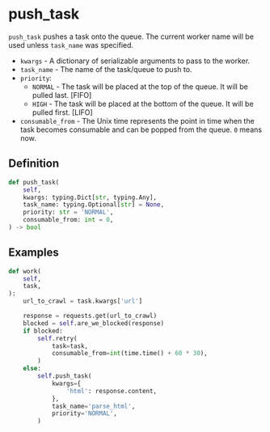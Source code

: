 # push_task

`push_task` pushes a task onto the queue. The current worker name will be used unless `task_name` was specified.

- `kwargs` - A dictionary of serializable arguments to pass to the worker.
- `task_name` - The name of the task/queue to push to.
- `priority`:
    - `NORMAL` - The task will be placed at the top of the queue. It will be pulled last. [FIFO]
    - `HIGH` - The task will be placed at the bottom of the queue. It will be pulled first. [LIFO]
- `consumable_from` - The Unix time represents the point in time when the task becomes consumable and can be popped from the queue. `0` means now.


## Definition

```python
def push_task(
    self,
    kwargs: typing.Dict[str, typing.Any],
    task_name: typing.Optional[str] = None,
    priority: str = 'NORMAL',
    consumable_from: int = 0,
) -> bool
```


## Examples

```python
def work(
    self,
    task,
):
    url_to_crawl = task.kwargs['url']

    response = requests.get(url_to_crawl)
    blocked = self.are_we_blocked(response)
    if blocked:
        self.retry(
            task=task,
            consumable_from=int(time.time() + 60 * 30),
        )
    else:
        self.push_task(
            kwargs={
                'html': response.content,
            },
            task_name='parse_html',
            priority='NORMAL',
        )
```
